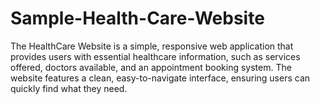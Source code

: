 # Sample-Health-Care-Website
The HealthCare Website is a simple, responsive web application that provides users with essential healthcare information, such as services offered, doctors available, and an appointment booking system. The website features a clean, easy-to-navigate interface, ensuring users can quickly find what they need. 
